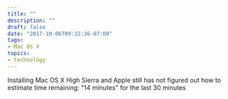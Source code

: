 ```yaml
---
title: ""
description: ""
draft: false
date: "2017-10-06T09:32:36-07:00"
tags:
- Mac OS X
topics: 
- technology
---
```

Installing Mac OS X High Sierra and Apple still has not figured out how to estimate time remaining: "14 minutes" for the last 30 minutes
